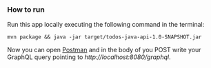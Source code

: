 ### How to run

Run this app locally executing the following command in the terminal:

    mvn package && java -jar target/todos-java-api-1.0-SNAPSHOT.jar

Now you can open [Postman](https://www.getpostman.com/downloads/) and in the body of you POST write
your GraphQL query pointing to *http://localhost:8080/graphql*.
